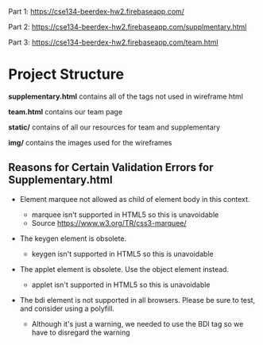 Part 1: https://cse134-beerdex-hw2.firebaseapp.com/ 

Part 2: https://cse134-beerdex-hw2.firebaseapp.com/supplmentary.html 

Part 3: https://cse134-beerdex-hw2.firebaseapp.com/team.html 


# Project Structure
**supplementary.html** contains all of the tags not used in wireframe html

**team.html** contains our team page

**static/** contains of all our resources for team and supplementary

**img/** contains the images used for the wireframes


## Reasons for Certain Validation Errors for Supplementary.html
- Element marquee not allowed as child of element body in this context.
    - marquee isn't supported in HTML5 so this is unavoidable
    - Source https://www.w3.org/TR/css3-marquee/

- The keygen element is obsolete.
    - keygen isn't supported in HTML5 so this is unavoidable 

- The applet element is obsolete. Use the object element instead.
    - applet isn't supported in HTML5 so this is unavoidable 

- The bdi element is not supported in all browsers. Please be sure to test, and consider using a polyfill.
    - Although it's just a warning, we needed to use the BDI tag so we have to disregard the warning
